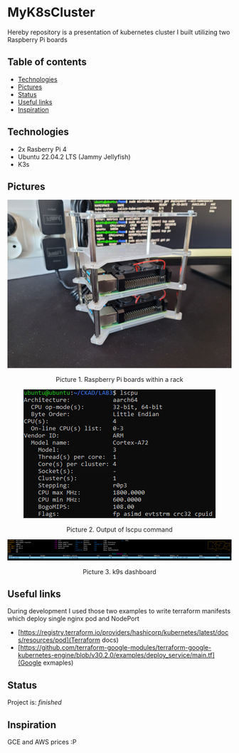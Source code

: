 # MyK8sCluster
Hereby repository is a presentation of kubernetes cluster I built utilizing two Raspberry Pi boards


## Table of contents
* [Technologies](#technologies)
* [Pictures](#pictures)
* [Status](#status)
* [Useful links](#useful_links)
* [Inspiration](#inspiration)


## Technologies
* 2x Rasberry Pi 4
* Ubuntu 22.04.2 LTS (Jammy Jellyfish)
* K3s


## Pictures
![RaspberryPiBoards](docs/RaspberryBoards.jpg)

<p style="text-align: center">Picture 1. Raspberry Pi boards within a rack</p>

<p align="center">
    <img src="docs/lscpu.png">
</p>

<p style="text-align: center">Picture 2. Output of lscpu command</p>

<p align="center">
    <img src="docs/k9s.png">
</p>

<p style="text-align: center">Picture 3. k9s dashboard</p>


## Useful links
During development I used those two examples to write terraform manifests which deploy single nginx pod and NodePort
- [https://registry.terraform.io/providers/hashicorp/kubernetes/latest/docs/resources/pod](Terraform docs)
- [https://github.com/terraform-google-modules/terraform-google-kubernetes-engine/blob/v30.2.0/examples/deploy_service/main.tf](Google exmaples)

## Status
Project is: _finished_


## Inspiration
GCE and AWS prices :P 